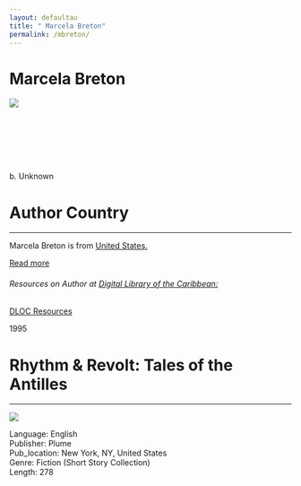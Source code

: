```yaml
---
layout: defaultau
title: " Marcela Breton"
permalink: /mbreton/
---
```

<div class="content">
    <h1> Marcela Breton</h1>
    <div class="quote">
        <div><img src="https://t4.ftcdn.net/jpg/03/40/12/49/360_F_340124934_bz3pQTLrdFpH92ekknuaTHy8JuXgG7fi.jpg" class="logo"></div>
    </div>
    <div class="timeline">
        <div style="padding-bottom:100px;"></div>
        <div class="block">
            <div class="date right"><p class="right">b. Unknown</p></div>
            <div class="dot"></div>
            <div class="left first">
            <div class="author_country">
                <h1>Author Country</h1><hr>
              <div class="aclocation"> <p>Marcela Breton is from <a href="{{ site.baseurl }}/1"> United States.</a></p></div>
             <div class="acreadmore"> <a href="#" target="_blank">Read more</a></div>
             <div class="aclocation">  <h6>Resources on Author at <a href="https://dloc.com">Digital Library of the Caribbean:</a></h6></div> 
       <div class="dlocresources"><a href="https://www.dloc.com/AA00061374/00001/pdf" target="_blank">DLOC Resources</a></div>
            </div>
            </div>
        </div>
        <div class="block">
            <div class="date left"><p class="left">1995</p></div>
            <div class="dot"></div>
            <div class="right">
                <h1>Rhythm & Revolt: Tales of the Antilles</h1><hr>
                <p><img src="https://images-na.ssl-images-amazon.com/images/I/51nYL-IEnVL._SX332_BO1,204,203,200_.jpg"></p>
 			<p> Language: English <br/>
                Publisher: Plume <br/>
                Pub_location: New York, NY, United States <br/>
                Genre: Fiction (Short Story Collection) <br/>
                Length: 278 <br/>               
              </p>
            </div>
        </div>
        <div style="padding-bottom:100px;"></div>
    </div>
</div>
  <!-- partial -->
<script src='https://cdnjs.cloudflare.com/ajax/libs/jquery/3.1.1/jquery.min.js'></script><script  src="{{ site.baseurl }}/assets/js/authorscript.js"></script>